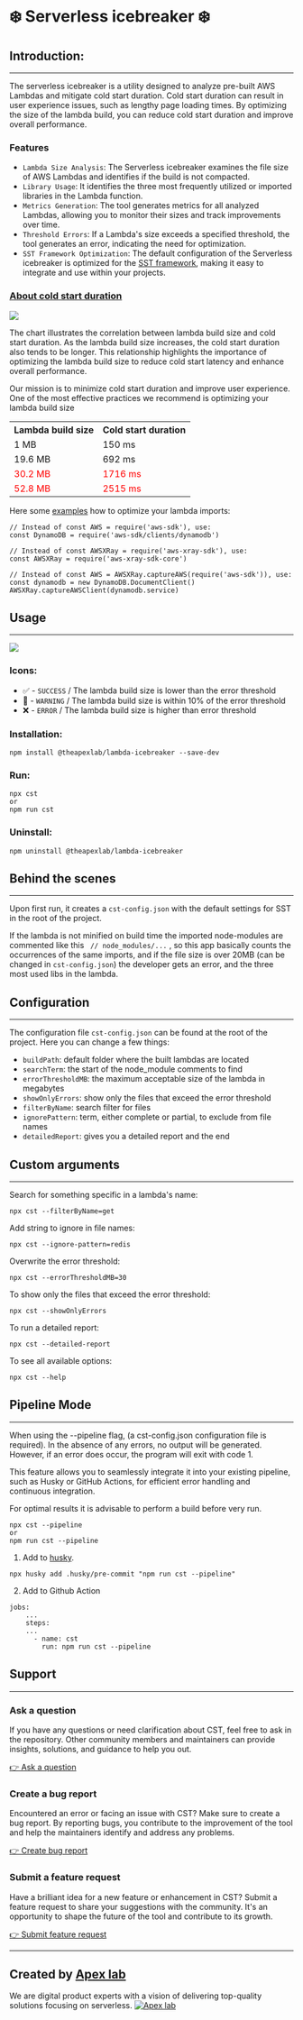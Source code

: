 # ❄️ Serverless icebreaker ❄️

## Introduction:

---

The serverless icebreaker is a utility designed to analyze pre-built AWS Lambdas and mitigate cold start duration. Cold start duration can result in user experience issues, such as lengthy page loading times. By optimizing the size of the lambda build, you can reduce cold start duration and improve overall performance.

### Features

- `Lambda Size Analysis`: The Serverless icebreaker examines the file size of AWS Lambdas and identifies if the build is not compacted.
- `Library Usage`: It identifies the three most frequently utilized or imported libraries in the Lambda function.
- `Metrics Generation`: The tool generates metrics for all analyzed Lambdas, allowing you to monitor their sizes and track improvements over time.
- `Threshold Errors`: If a Lambda's size exceeds a specified threshold, the tool generates an error, indicating the need for optimization.
- `SST Framework Optimization`: The default configuration of the Serverless icebreaker is optimized for the [SST framework](https://sst.dev/), making it easy to integrate and use within your projects.

### [About cold start duration](https://docs.aws.amazon.com/lambda/latest/operatorguide/execution-environments.html#cold-start-latency)

![](img/chart.png)

The chart illustrates the correlation between lambda build size and cold start duration. As the lambda build size increases, the cold start duration also tends to be longer. This relationship highlights the importance of optimizing the lambda build size to reduce cold start latency and enhance overall performance.

Our mission is to minimize cold start duration and improve user experience. One of the most effective practices we recommend is optimizing your lambda build size

<table>
<tr><th>Lambda build size</th><th>Cold start duration</th></tr>
<tr><td>1 MB</td><td>150 ms</td></tr>
<tr><td>19.6 MB</td><td>692 ms</td></tr>
<tr style='color:red;'><td>30.2 MB</td><td>1716 ms</td></tr>
<tr style='color:red;'><td>52.8 MB</td><td>2515 ms</td></tr>
</table>

Here some [examples](https://docs.aws.amazon.com/lambda/latest/operatorguide/static-initialization.html) how to optimize your lambda imports:

```
// Instead of const AWS = require('aws-sdk'), use:
const DynamoDB = require('aws-sdk/clients/dynamodb')

// Instead of const AWSXRay = require('aws-xray-sdk'), use:
const AWSXRay = require('aws-xray-sdk-core')

// Instead of const AWS = AWSXRay.captureAWS(require('aws-sdk')), use:
const dynamodb = new DynamoDB.DocumentClient()
AWSXRay.captureAWSClient(dynamodb.service)
```

## Usage

---

![](img/cst-demo.gif)

### Icons:

- ✅ - `SUCCESS` / The lambda build size is lower than the error threshold
- 🚧 - `WARNING` / The lambda build size is within 10% of the error threshold
- ❌ - `ERROR` / The lambda build size is higher than error threshold

### Installation:

```
npm install @theapexlab/lambda-icebreaker --save-dev
```

### Run:

```
npx cst
or
npm run cst
```

### Uninstall:

```
npm uninstall @theapexlab/lambda-icebreaker
```

## Behind the scenes

---

Upon first run, it creates a `cst-config.json` with the default settings for SST in the root of the project.

If the lambda is not minified on build time the imported node-modules are commented like this ` // node_modules/...` , so this app basically counts the occurrences of the same imports, and if the file size is over 20MB (can be changed in `cst-config.json`) the developer gets an error, and the three most used libs in the lambda.

## Configuration

---

The configuration file `cst-config.json` can be found at the root of the project. Here you can change a few things:

- `buildPath`: default folder where the built lambdas are located
- `searchTerm`: the start of the node_module comments to find
- `errorThresholdMB`: the maximum acceptable size of the lambda in megabytes
- `showOnlyErrors`: show only the files that exceed the error threshold
- `filterByName`: search filter for files
- `ignorePattern`: term, either complete or partial, to exclude from file names
- `detailedReport`: gives you a detailed report and the end

## Custom arguments

---

Search for something specific in a lambda's name:

```
npx cst --filterByName=get
```

Add string to ignore in file names:

```
npx cst --ignore-pattern=redis
```

Overwrite the error threshold:

```
npx cst --errorThresholdMB=30
```

To show only the files that exceed the error threshold:

```
npx cst --showOnlyErrors
```

To run a detailed report:

```
npx cst --detailed-report
```

To see all available options:

```
npx cst --help
```

## Pipeline Mode

---

When using the --pipeline flag, (a cst-config.json configuration file is required). In the absence of any errors, no output will be generated. However, if an error does occur, the program will exit with code 1.

This feature allows you to seamlessly integrate it into your existing pipeline, such as Husky or GitHub Actions, for efficient error handling and continuous integration.

For optimal results it is advisable to perform a build before very run.

```
npx cst --pipeline
or
npm run cst --pipeline
```

1. Add to [husky](https://www.npmjs.com/package/husky).

```
npx husky add .husky/pre-commit "npm run cst --pipeline"
```

2. Add to Github Action

```
jobs:
    ...
    steps:
    ...
      - name: cst
        run: npm run cst --pipeline
```

## Support

---

### Ask a question

If you have any questions or need clarification about CST, feel free to ask in the repository. Other community members and maintainers can provide insights, solutions, and guidance to help you out.

[👉 Ask a question](https://github.com/theapexlab/lambda-icebreaker/discussions)

### Create a bug report

Encountered an error or facing an issue with CST? Make sure to create a bug report. By reporting bugs, you contribute to the improvement of the tool and help the maintainers identify and address any problems.

[👉 Create bug report](https://github.com/theapexlab/lambda-icebreaker/issues/new?labels=bug)

### Submit a feature request

Have a brilliant idea for a new feature or enhancement in CST? Submit a feature request to share your suggestions with the community. It's an opportunity to shape the future of the tool and contribute to its growth.

[👉 Submit feature request](https://github.com/theapexlab/lambda-icebreaker/issues/new?labels=feature)

---

## Created by [Apex lab](https://www.apexlab.io/)

We are digital product experts with a vision of delivering top-quality solutions focusing on serverless.
[![Apex lab](img/apex.png)](https://www.apexlab.io/)
